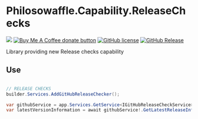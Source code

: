 # Philosowaffle.Capability.ReleaseChecks
[![](https://img.shields.io/static/v1?label=Sponsor&message=%E2%9D%A4&logo=GitHub&color=%23fe8e86)](https://github.com/sponsors/philosowaffle)
<span class="badge-buymeacoffee"><a href="https://www.buymeacoffee.com/philosowaffle" title="Donate to this project using Buy Me A Coffee"><img src="https://img.shields.io/badge/buy%20me%20a%20coffee-donate-yellow.svg" alt="Buy Me A Coffee donate button" /></a></span> [![GitHub license](https://img.shields.io/github/license/philosowaffle/Philosowaffle.Capability.ReleaseChecks.svg)](https://github.com/philosowaffle/Philosowaffle.Capability.ReleaseChecks/blob/master/LICENSE)
[![GitHub Release](https://img.shields.io/github/release/philosowaffle/Philosowaffle.Capability.ReleaseChecks.svg?style=flat)](https://github.com/philosowaffle/Philosowaffle.Capability.ReleaseChecks/releases)

Library providing new Release checks capability

## Use

```csharp

// RELEASE CHECKS
builder.Services.AddGitHubReleaseChecker();

var githubService = app.Services.GetService<IGitHubReleaseCheckService>();
var latestVersionInformation = await githubService!.GetLatestReleaseInformationAsync("philosowaffle", "ambientweather-local-server", "0.0.1");

```

